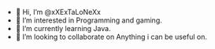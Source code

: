 - 👋 Hi, I’m @xXExTaLoNeXx
- 👀 I’m interested in Programming and gaming.
- 🌱 I’m currently learning Java.
- 💞️ I’m looking to collaborate on Anything i can be useful on.

<!---
xXExTaLoNeXx/xXExTaLoNeXx is a ✨ special ✨ repository because its `README.md` (this file) appears on your GitHub profile.
You can click the Preview link to take a look at your changes.
--->
